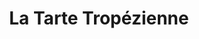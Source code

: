 ---
title: "La Tarte Tropézienne"
url: /saint-tropez/la-tarte-tropezienne-rue-georges-clemenceau/
shop: boulangerie
---